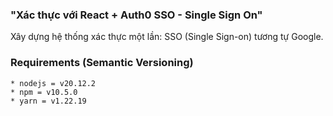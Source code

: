 ### "Xác thực với React + Auth0 SSO - Single Sign On"

 Xây dựng hệ thống xác thực một lần: SSO (Single Sign-on) tương tự Google.

### Requirements (Semantic Versioning)

```
* nodejs = v20.12.2
* npm = v10.5.0
* yarn = v1.22.19
```